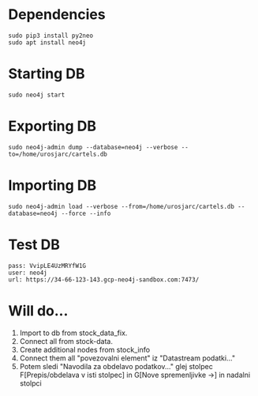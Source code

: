 # Dependencies

```
sudo pip3 install py2neo
sudo apt install neo4j
```

# Starting DB

```
sudo neo4j start
```

# Exporting DB
```
sudo neo4j-admin dump --database=neo4j --verbose --to=/home/urosjarc/cartels.db
```

# Importing DB
```
sudo neo4j-admin load --verbose --from=/home/urosjarc/cartels.db --database=neo4j --force --info
```

# Test DB
```
pass: VvipLE4UzMRYfW1G
user: neo4j
url: https://34-66-123-143.gcp-neo4j-sandbox.com:7473/
```

# Will do...

1. Import to db from stock_data_fix.
2. Connect all from stock-data.
3. Create additional nodes from stock_info
4. Connect them all "povezovalni element" iz "Datastream podatki..."
5. Potem sledi "Navodila za obdelavo podatkov..." glej stolpec
F[Prepis/obdelava v isti stolpec] in G[Nove spremenljivke ->] in nadalni stolpci 
